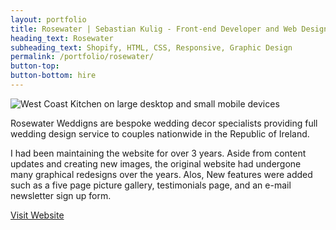 ```yaml
---
layout: portfolio
title: Rosewater | Sebastian Kulig - Front-end Developer and Web Designer
heading_text: Rosewater
subheading_text: Shopify, HTML, CSS, Responsive, Graphic Design
permalink: /portfolio/rosewater/
button-top:
button-bottom: hire
---
```


<img src="{{ site.url }}/assets/img/portfolio-rosewater-preview.png" alt="West Coast Kitchen on large desktop and small mobile devices">

Rosewater Weddigns are bespoke wedding decor specialists providing full wedding design service to couples nationwide in the Republic of Ireland.

I had been maintaining the website for over 3 years. Aside from content updates and creating new images, the original website had undergone many graphical redesigns over the years. Alos, New features were added such as a five page picture gallery, testimonials page, and an e-mail newsletter sign up form.

<div class="button-visit-website">
  <a href="http://www.rosewater.ie/" target="_blank" title="External link - visit www.rosewater.ie">Visit Website <i class="fa fa-external-link"></i></a>
</div>
